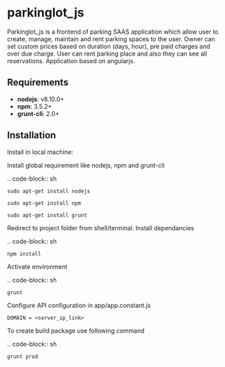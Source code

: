 # parkinglot_js
Parkinglot_js is a frontend of parking SAAS application which allow user to create, manage, maintain and rent parking spaces to the user. Owner can set custom prices based on duration (days, hour), pre paid charges and over due charge. User can rent parking place and also they can see all reservations. Application based on angularjs.

Requirements
------------

* **nodejs**: v8.10.0+
* **npm**: 3.5.2+
* **grunt-cli**: 2.0+

Installation
------------

Install in local machine:

Install global requirement like nodejs, npm and grunt-cli

.. code-block:: sh

    sudo apt-get install nodejs

    sudo apt-get install npm

    sudo apt-get install grunt

Redirect to project folder from shell/terminal. Install dependancies

.. code-block:: sh

    npm install

Activate environment

.. code-block:: sh

    grunt

Configure API configuration in app/app.constant.js

`DOMAIN = <server_ip_link>`

To create build package use following command

.. code-block:: sh

    grunt prod